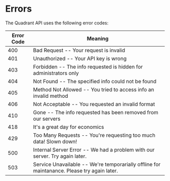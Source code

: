# Errors

The Quadrant API uses the following error codes:


Error Code | Meaning
---------- | -------
400 | Bad Request -- Your request is invalid
401 | Unauthorized -- Your API key is wrong
403 | Forbidden -- The info requested is hidden for administrators only
404 | Not Found -- The specified info could not be found
405 | Method Not Allowed -- You tried to access info an invalid method
406 | Not Acceptable -- You requested an invalid format
410 | Gone -- The info requested has been removed from our servers
418 | It's a great day for economics
429 | Too Many Requests -- You're requesting too much data! Slown down!
500 | Internal Server Error -- We had a problem with our server. Try again later.
503 | Service Unavailable -- We're temporarially offline for maintanance. Please try again later.
